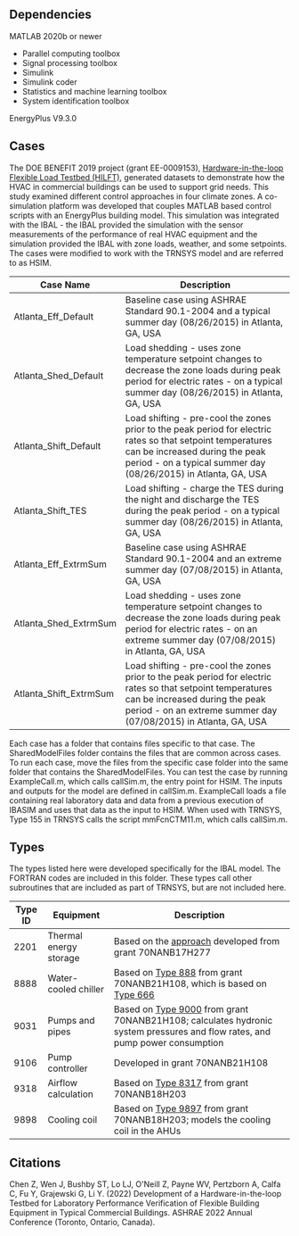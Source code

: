## Dependencies
MATLAB 2020b or newer
- Parallel computing toolbox
- Signal processing toolbox
- Simulink 
- Simulink coder
- Statistics and machine learning toolbox
- System identification toolbox

EnergyPlus V9.3.0

## Cases
The DOE BENEFIT 2019 project (grant EE-0009153), [Hardware-in-the-loop Flexible Load Testbed (HILFT)][hilft], generated datasets to demonstrate how the HVAC in commercial buildings can be used to support grid needs. This study examined different control approaches in four climate zones. A co-simulation platform was developed that couples MATLAB based control scripts with an EnergyPlus building model. This simulation was integrated with the IBAL - the IBAL provided the simulation with the sensor measurements of the performance of real HVAC equipment and the simulation provided the IBAL with zone loads, weather, and some setpoints. The cases were modified to work with the TRNSYS model and are referred to as HSIM.

| Case Name | Description |
| ------------- | ------------- |
| Atlanta_Eff_Default | Baseline case using ASHRAE Standard 90.1-2004 and a typical summer day (08/26/2015) in Atlanta, GA, USA |
| Atlanta_Shed_Default | Load shedding - uses zone temperature setpoint changes to decrease the zone loads during peak period for electric rates - on a typical summer day (08/26/2015) in Atlanta, GA, USA |
| Atlanta_Shift_Default | Load shifting - pre-cool the zones prior to the peak period for electric rates so that setpoint temperatures can be increased during the peak period - on a typical summer day (08/26/2015) in Atlanta, GA, USA |
| Atlanta_Shift_TES | Load shifting - charge the TES during the night and discharge the TES during the peak period - on a typical summer day (08/26/2015) in Atlanta, GA, USA |
| Atlanta_Eff_ExtrmSum | Baseline case using ASHRAE Standard 90.1-2004 and an extreme summer day (07/08/2015) in Atlanta, GA, USA |
| Atlanta_Shed_ExtrmSum | Load shedding - uses zone temperature setpoint changes to decrease the zone loads during peak period for electric rates - on an extreme summer day (07/08/2015) in Atlanta, GA, USA |
| Atlanta_Shift_ExtrmSum | Load shifting - pre-cool the zones prior to the peak period for electric rates so that setpoint temperatures can be increased during the peak period - on an extreme summer day (07/08/2015) in Atlanta, GA, USA |

Each case has a folder that contains files specific to that case. The SharedModelFiles folder contains the files that are common across cases. To run each case, move the files from the specific case folder into the same folder that contains the SharedModelFiles. You can test the case by running ExampleCall.m, which calls callSim.m, the entry point for HSIM. The inputs and outputs for the model are defined in callSim.m. ExampleCall loads a file containing real laboratory data and data from a previous execution of IBASIM and uses that data as the input to HSIM. When used with TRNSYS, Type 155 in TRNSYS calls the script mmFcnCTM11.m, which calls callSim.m.

## Types 
The types listed here were developed specifically for the IBAL model. The FORTRAN codes are included in this folder. These types call other subroutines that are included as part of TRNSYS, but are not included here.

| Type ID  | Equipment | Description |
| ------------- | ------------- | ------------- |
| 2201 | Thermal energy storage | Based on the [approach][tesmodel] developed from grant 70NANB17H277 |
| 8888 | Water-cooled chiller | Based on [Type 888][laith] from grant 70NANB21H108, which is based on [Type 666][TessTypes] |
| 9031 | Pumps and pipes | Based on [Type 9000][laith] from grant 70NANB21H108; calculates hydronic system pressures and flow rates, and pump power consumption |
| 9106 | Pump controller | Developed in grant 70NANB21H108 |
| 9318 | Airflow calculation | Based on [Type 8317][kopach] from grant 70NANB18H203 |
| 9898 | Cooling coil | Based on [Type 9897][kopach] from grant 70NANB18H203; models the cooling coil in the AHUs |

<!-- References -->
[TessTypes]: https://www.trnsys.com/tess-libraries/TESSLibs17_General_Descriptions.pdf
[kopach]: https://sel.me.wisc.edu/publications/theses/kopach21.zip
[laith]: https://sel.me.wisc.edu/publications/theses/abdulmajeid23.zip
[tesmodel]: https://www.nist.gov/publications/development-and-validation-simulation-testbed-intelligent-building-agents-laboratory


<!-- References -->

## Citations
Chen Z, Wen J, Bushby ST, Lo LJ, O'Neill Z, Payne WV, Pertzborn A, Calfa C, Fu Y, Grajewski G, Li Y. (2022) Development of a Hardware-in-the-loop Testbed for Laboratory Performance Verification of Flexible Building Equipment in Typical Commercial Buildings. ASHRAE 2022 Annual Conference (Toronto, Ontario, Canada). 

[hilft]: https://doi.org/10.48550/arXiv.2301.13412
